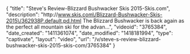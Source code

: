 {
    "title": "Steve's Review-Blizzard Bushwacker Skis 2015-Skis.com",
    "description": "http:\/\/www.skis.com\/Blizzard-Bushwacker-Skis-2015\/362938P,default,pd.html The Blizzard Bushwacker is back again as the perfect all mountain ski for the advan...",
    "videoid": "3765384",
    "date_created": "1411361074",
    "date_modified": "1418181994",
    "type": "captivate",
    "layout": "video",
    "url": "\/v\/steve-s-review-blizzard-bushwacker-skis-2015-skis-com\/3765384"
}
